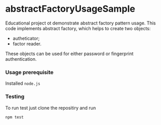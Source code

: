 # abstractFactoryUsageSample

Educational project ot demonstrate abstract factory pattern usage.
This code implements abstract factory, which helps to create two objects:
- autheticator;
- factor reader.

These objects can be used for either password or fingerprint authentication.

### Usage prerequisite
Installed `node.js`

### Testing
To run test just clone the repositiry and run 
```
npm test
```
